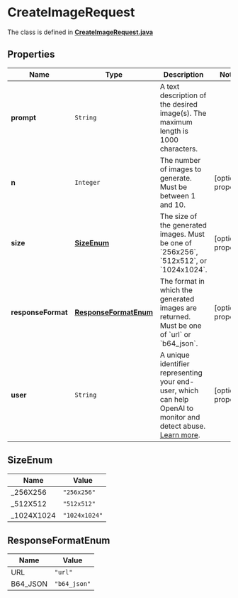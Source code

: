 

# CreateImageRequest

The class is defined in **[CreateImageRequest.java](../../src/main/java/org/openapitools/model/CreateImageRequest.java)**

## Properties

Name | Type | Description | Notes
------------ | ------------- | ------------- | -------------
**prompt** | `String` | A text description of the desired image(s). The maximum length is 1000 characters. | 
**n** | `Integer` | The number of images to generate. Must be between 1 and 10. |  [optional property]
**size** | [**SizeEnum**](#SizeEnum) | The size of the generated images. Must be one of &#x60;256x256&#x60;, &#x60;512x512&#x60;, or &#x60;1024x1024&#x60;. |  [optional property]
**responseFormat** | [**ResponseFormatEnum**](#ResponseFormatEnum) | The format in which the generated images are returned. Must be one of &#x60;url&#x60; or &#x60;b64_json&#x60;. |  [optional property]
**user** | `String` | A unique identifier representing your end-user, which can help OpenAI to monitor and detect abuse. [Learn more](/docs/guides/safety-best-practices/end-user-ids).  |  [optional property]



## SizeEnum

Name | Value
---- | -----
_256X256 | `"256x256"`
_512X512 | `"512x512"`
_1024X1024 | `"1024x1024"`

## ResponseFormatEnum

Name | Value
---- | -----
URL | `"url"`
B64_JSON | `"b64_json"`



